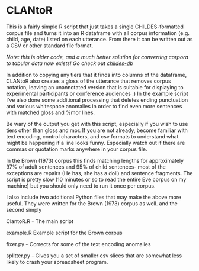 # CLANtoR

This is a fairly simple R script that just takes a single CHILDES-formatted corpus file and turns it into an R dataframe with all corpus information (e.g. child, age, date) listed on each utterance. From there it can be written out as a CSV or other standard file format.

*Note: this is older code, and a much better solution for converting corpora to tabular data now exists! Go check out [childes-db](http://childes-db.stanford.edu/)*

In addition to copying any tiers that it finds into columns of the dataframe, CLANtoR also creates a gloss of the utterance that removes corpus notation, leaving an unannotated version that is suitable for displaying to experimental participants or conference audiences :) In the example script I've also done some additional processing that deletes ending punctuation and various whitespace anomalies in order to find even more sentences with matched gloss and %mor lines.


Be wary of the output you get with this script, especially if you wish to use tiers other than gloss and mor. If you are not already, become familiar with text encoding, control characters, and csv formats to understand what might be happening if a line looks funny. Especially watch out if there are commas or quotation marks anywhere in your corpus file.


In the Brown (1973) corpus this finds matching lengths for approximately 97% of adult sentences and 95% of child sentences- most of the exceptions are repairs (He has, she has a doll) and sentence fragments. The script is pretty slow (10 minutes or so to read the entire Eve corpus on my machine) but you should only need to run it once per corpus.

I also include two additional Python files that may make the above more useful. They were written for the Brown (1973) corpus as well.  and the second simply 

ClantoR.R - The main script

example.R Example script for the Brown corpus

fixer.py - Corrects for some of the text encoding anomalies

splitter.py - Gives you a set of smaller csv slices that are somewhat less likely to crash your spreadsheet program.

